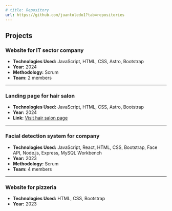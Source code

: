 ```yaml
---
# title: Repository
url: https://github.com/juantoledo1?tab=repositories
---
```


## Projects

### Website for IT sector company
- **Technologies Used:** JavaScript, HTML, CSS, Astro, Bootstrap
- **Year:** 2024
- **Methodology:** Scrum
- **Team:** 2 members

---


### Landing page for hair salon
- **Technologies Used:** JavaScript, HTML, CSS, Astro, Bootstrap
- **Year:** 2024
- **Link:** [Visit hair salon page](https://juantoledopeluquero.netlify.app/)

---


### Facial detection system for company
- **Technologies Used:** JavaScript, React, HTML, CSS, Bootstrap, Face API, Node.js, Express, MySQL Workbench
- **Year:** 2023
- **Methodology:** Scrum
- **Team:** 4 members

---


### Website for pizzeria
- **Technologies Used:** HTML, CSS, Bootstrap
- **Year:** 2023

